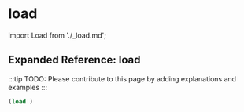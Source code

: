 # load

import Load from './_load.md';

<Load />

## Expanded Reference: load

:::tip
TODO: Please contribute to this page by adding explanations and examples
:::

```lisp
(load )
```
